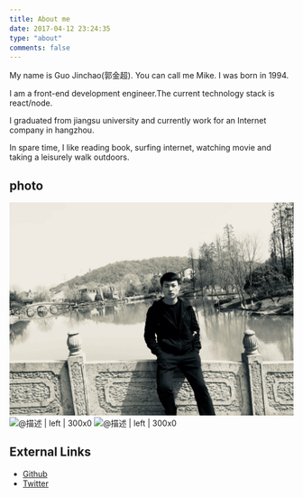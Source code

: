 ```yaml
---
title: About me
date: 2017-04-12 23:24:35
type: "about"
comments: false
---
```

My name is Guo Jinchao(郭金超). You can call me Mike. I was born in 1994.

I am a front-end development engineer.The current technology stack is react/node.

I graduated from jiangsu university and currently work for an Internet company in hangzhou.

In spare time, I like reading book, surfing internet, watching movie and taking a leisurely walk outdoors.

## photo

![@描述 | left | 300x0](/uploads/01.jpg)
![@描述 | left | 300x0](/uploads/02.jpg)
![@描述 | left | 300x0](/uploads/03.JPG)

## External Links
- [Github](https://github.com/amenzai)
- [Twitter](https://twitter.com/)

